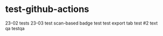 # test-github-actions

23-02 tests
23-03 test
scan-based badge test
test export tab
test #2
text qa
testqa
